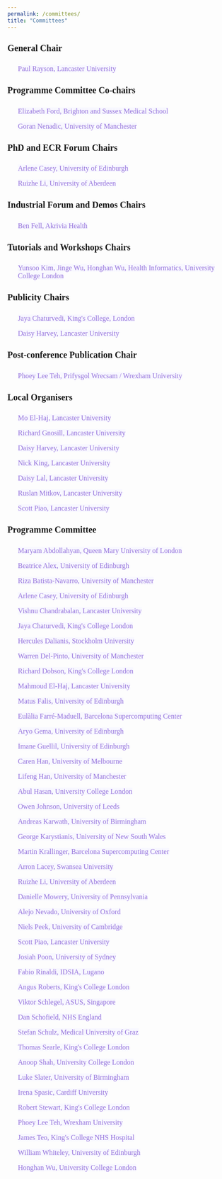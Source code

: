 ```yaml
---
permalink: /committees/
title: "Committees"
---
```


<html>
<meta name="viewport" content="width=device-width, initial-scale=1"> 
<head>
<style>
body {
    font-family: 'Akaya Telivigala';
} 
h1, h2, h3, h5, h6 {
  font-family: 'Akaya Telivigala';
}
h4 {
  font-family: 'Akaya Telivigala';
  font-size: 20px;
}
p {
font-size: 16px;
}
a:link {
  color:  #9370DB;
  background-color: #F8F8FF;
  text-decoration: none;
}
a:visited {
  color: #9370DB;
  background-color: #F0F8FF;
  text-decoration: none;
}
a:hover {
  color: #6495ED;
  background-color: #F0F8FF;
  text-decoration: underline;
}
a:active {
  color: #6495ED;
  background-color: #F8F8FF;
  text-decoration: underline;
}
</style>
</head>
<body>

 <h4>General Chair</h4> 
    <ul>
      <p><a href="https://www.lancaster.ac.uk/staff/rayson/" target="_blank">Paul Rayson, Lancaster University</a></p>
    </ul>
    <h4>Programme Committee Co-chairs</h4>
    <ul>
      <p><a href="https://profiles.sussex.ac.uk/p170603-elizabeth-ford" target="_blank">Elizabeth Ford, Brighton and Sussex Medical School</a></p>
      <p><a href="https://personalpages.manchester.ac.uk/staff/GNenadic/" target="_blank">Goran Nenadic, University of Manchester</a></p>
    </ul>
    <h4>PhD and ECR Forum Chairs</h4>
    <ul>
      <p><a href="https://www.ed.ac.uk/profile/arlene-casey" target="_blank">Arlene Casey, University of Edinburgh</a></p>
      <p><a href="https://www.abdn.ac.uk/people/ruizhe.li" target="_blank">Ruizhe Li, University of Aberdeen</a></p>
    </ul>
    <h4>Industrial Forum and Demos Chairs</h4>
    <ul>
      <p><a href="https://uk.linkedin.com/in/ben-fell-5a980620b" target="_blank">Ben Fell, Akrivia Health</a></p>
    </ul>
    <h4>Tutorials and Workshops Chairs</h4>   
    <ul>
      <p><a href="https://healtac2024.github.io/blog/Tutorial/" target="_blank">Yunsoo Kim, Jinge Wu, Honghan Wu, Health Informatics, University College London</a></p>
    </ul>
    <h4>Publicity Chairs</h4>
    <ul>
      <p><a href="https://www.kcl.ac.uk/people/jaya-chaturvedi" target="_blank">Jaya Chaturvedi, King's College, London</p>
      <p><a href="https://uk.linkedin.com/in/daisy-harvey-502bb1140" target="_blank">Daisy Harvey, Lancaster University</a></p>
    </ul>
    <h4>Post-conference Publication Chair</h4>
    <ul>
      <p><a href="https://wrexham.ac.uk/staff-profiles/phoebe-teh/" target="_blank">Phoey Lee Teh, Prifysgol Wrecsam / Wrexham University</a></p>
    </ul>
    <h4>Local Organisers</h4>
    <ul>
      <p><a href="https://www.lancaster.ac.uk/staff/elhaj/" target="_blank">Mo El-Haj, Lancaster University</a></p>
      <p><a href="https://www.lancaster.ac.uk/research/research-enterprise-services/res-staff-directory/richard-gnosill" target="_blank">Richard Gnosill, Lancaster University</a></p>
      <p><a href="https://uk.linkedin.com/in/daisy-harvey-502bb1140" target="_blank">Daisy Harvey, Lancaster University</a></p>
      <p><a href="https://www.lancaster.ac.uk/research/research-enterprise-services/res-staff-directory/nick-king" target="_blank">Nick King, Lancaster University</a></p>
      <p><a href="https://uk.linkedin.com/in/daisy-monika-lal-200229216" target="_blank">Daisy Lal, Lancaster University</a></p>
      <p><a href="https://wp.lancs.ac.uk/mitkov/" target="_blank">Ruslan Mitkov, Lancaster University</a></p>
      <p><a href="https://www.lancaster.ac.uk/scc/about-us/people/scott-piao" target="_blank">Scott Piao, Lancaster University</a></p>
    </ul> 
    <h4>Programme Committee</h4>
    <ul>
      <p><a href="https://www.bartscancer.london/staff/dr-maryam-abdollahyan/" target="_blank">Maryam Abdollahyan, Queen Mary University of London</a></p>
      <p><a href="https://www.ed.ac.uk/profile/dr-beatrice-alex" target="_blank">Beatrice Alex, University of Edinburgh</a></p>
      <p><a href="https://personalpages.manchester.ac.uk/staff/riza.batista/" target="_blank">Riza Batista-Navarro, University of Manchester</a></p> 
      <p><a href="https://www.ed.ac.uk/profile/arlene-casey" target="_blank">Arlene Casey, University of Edinburgh</a></p>
      <p><a href="https://uk.linkedin.com/in/vvcb" target="_blank">Vishnu Chandrabalan, Lancaster University</a></p>
      <p><a href="https://www.kcl.ac.uk/people/jaya-chaturvedi" target="_blank">Jaya Chaturvedi, King's College London</a></p>
      <p><a href="https://www.su.se/english/profiles/hercules-1.182939" target="_blank">Hercules Dalianis, Stockholm University</a></p>
      <p><a href="https://uk.linkedin.com/in/warren-del-pinto-186b92177" target="_blank">Warren Del-Pinto, University of Manchester</a></p>
      <p><a href="https://www.kcl.ac.uk/people/richard-dobson" target="_blank">Richard Dobson, King's College London</a></p>
      <p><a href="https://www.lancaster.ac.uk/staff/elhaj/" target="_blank">Mahmoud El-Haj, Lancaster University</a></p>
      <p><a href="https://uk.linkedin.com/in/mat%C3%BA%C5%A1-falis-206555a6" target="_blank">Matus Falis, University of Edinburgh</a></p>
      <p><a href="https://www.bsc.es/farre-maduell-eulalia" target="_blank">Eulàlia Farré-Maduell, Barcelona Supercomputing Center</a></p>
      <p><a href="https://uk.linkedin.com/in/aryopg" target="_blank">Aryo Gema, University of Edinburgh</a></p>
      <p><a href="https://uk.linkedin.com/in/imane-guellil-10699253" target="_blank">Imane Guellil, University of Edinburgh</a></p>
      <p><a href="https://drcarenhan.github.io/" target="_blank">Caren Han, University of Melbourne</a></p>
      <p><a href="https://uk.linkedin.com/in/aaronhan" target="_blank">Lifeng Han, University of Manchester</a></p>
      <p><a href="https://profiles.ucl.ac.uk/92445-abul-hasan" target="_blank">Abul Hasan, University College London</a></p>
      <p><a href="https://eps.leeds.ac.uk/computing/staff/259/owen-johnson" target="_blank">Owen Johnson, University of Leeds</a></p>
      <p><a href="https://www.birmingham.ac.uk/staff/profiles/cancer-genomic/karwath-andreas" target="_blank">Andreas Karwath, University of Birmingham</a></p>
      <p><a href="https://research.unsw.edu.au/people/dr-george-karystianis" target="_blank">George Karystianis, University of New South Wales</a></p>
      <p><a href="https://www.bsc.es/krallinger-martin" target="_blank">Martin Krallinger, Barcelona Supercomputing Center</a></p>
      <p><a href="https://www.swansea.ac.uk/staff/a.s.lacey/" target="_blank">Arron Lacey, Swansea University</a></p>
      <p><a href="https://www.abdn.ac.uk/people/ruizhe.li" target="_blank">Ruizhe Li, University of Aberdeen</a></p>
      <p><a href="https://www.dbei.med.upenn.edu/bio/danielle-mowery-phd-famia" target="_blank">Danielle Mowery, University of Pennsylvania</a></p>
      <p><a href="https://www.psych.ox.ac.uk/team/alejo-nevado-holgado" target="_blank">Alejo Nevado, University of Oxford</a></p>
      <p><a href="https://uk.linkedin.com/in/nielspeek" target="_blank">Niels Peek, University of Cambridge</a></p>
      <p><a href="https://www.lancaster.ac.uk/scc/about-us/people/scott-piao" target="_blank">Scott Piao, Lancaster University</a></p>
      <p><a href="https://au.linkedin.com/in/josiah-poon-43931782" target="_blank">Josiah Poon, University of Sydney</a></p>
      <p><a href="https://nlplab.fbk.eu/people/fabio-rinaldi" target="_blank">Fabio Rinaldi, IDSIA, Lugano</a></p>
      <p><a href="https://www.kcl.ac.uk/people/angus-roberts" target="_blank">Angus Roberts, King's College London</a></p>
      <p><a href="https://sg.linkedin.com/in/viktor-schlegel-585a59172" target="_blank">Viktor Schlegel, ASUS, Singapore</a></p>
      <p><a href="https://uk.linkedin.com/in/dan-schofield-96439a99" target="_blank">Dan Schofield, NHS England</a></p>
      <p><a href="https://user.medunigraz.at/stefan.schulz/" target="_blank">Stefan Schulz, Medical University of Graz</a></p>
      <p><a href="https://phidatalab.org/team/thomas-searle/" target="_blank">Thomas Searle, King's College London</a></p>
      <p><a href="https://www.ucl.ac.uk/health-informatics/people/anoop-shah" target="_blank">Anoop Shah, University College London</a></p>
      <p><a href="https://loop.frontiersin.org/people/933419/overview?snsrc" target="_blank">Luke Slater, University of Birmingham</a></p>
      <p><a href="https://profiles.cardiff.ac.uk/staff/spasici" target="_blank">Irena Spasic, Cardiff University</a></p>
      <p><a href="https://www.kcl.ac.uk/people/professor-robert-stewart" target="_blank">Robert Stewart, King's College London</a></p>
      <p><a href="https://wrexham.ac.uk/staff-profiles/phoebe-teh/" target="_blank">Phoey Lee Teh, Wrexham University</a></p>
      <p><a href="https://www.kch.nhs.uk/services/consultants-a-to-z/prof-james-teo/" target="_blank">James Teo, King's College NHS Hospital</a></p>
      <p><a href="https://www.ed.ac.uk/profile/dr-william-whiteley" target="_blank">William Whiteley, University of Edinburgh</a></p>
      <p><a href="https://profiles.ucl.ac.uk/78197-honghan-wu" target="_blank">Honghan Wu, University College London</a></p>


</body>
</html>



